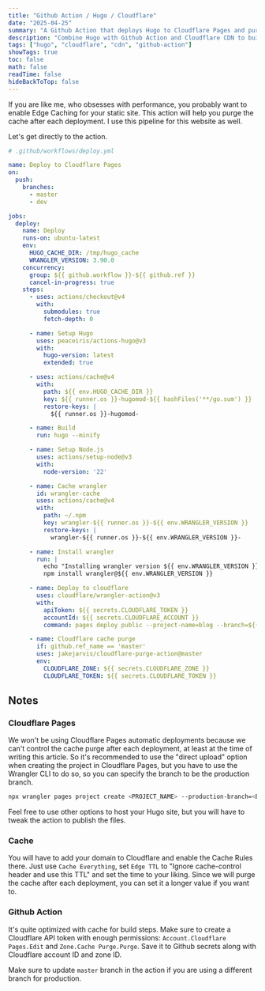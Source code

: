 ```yaml
---
title: "Github Action / Hugo / Cloudflare"
date: "2025-04-25"
summary: "A Github Action that deploys Hugo to Cloudflare Pages and purges the cache after each deployment."
description: "Combine Hugo with Github Action and Cloudflare CDN to build a lightning fast website."
tags: ["hugo", "cloudflare", "cdn", "github-action"]
showTags: true
toc: false
math: false
readTime: false
hideBackToTop: false
---
```


If you are like me, who obsesses with performance, you probably want to enable Edge Caching for your static site. This action will help you purge the cache after each deployment. I use this pipeline for this website as well.

Let's get directly to the action.

```yaml
# .github/workflows/deploy.yml

name: Deploy to Cloudflare Pages
on:
  push:
    branches:
      - master
      - dev

jobs:
  deploy:
    name: Deploy
    runs-on: ubuntu-latest
    env:
      HUGO_CACHE_DIR: /tmp/hugo_cache
      WRANGLER_VERSION: 3.90.0
    concurrency:
      group: ${{ github.workflow }}-${{ github.ref }}
      cancel-in-progress: true
    steps:
      - uses: actions/checkout@v4
        with:
          submodules: true
          fetch-depth: 0

      - name: Setup Hugo
        uses: peaceiris/actions-hugo@v3
        with:
          hugo-version: latest
          extended: true

      - uses: actions/cache@v4
        with:
          path: ${{ env.HUGO_CACHE_DIR }}
          key: ${{ runner.os }}-hugomod-${{ hashFiles('**/go.sum') }}
          restore-keys: |
            ${{ runner.os }}-hugomod-

      - name: Build
        run: hugo --minify

      - name: Setup Node.js
        uses: actions/setup-node@v3
        with:
          node-version: '22'

      - name: Cache wrangler
        id: wrangler-cache
        uses: actions/cache@v4
        with:
          path: ~/.npm
          key: wrangler-${{ runner.os }}-${{ env.WRANGLER_VERSION }}
          restore-keys: |
            wrangler-${{ runner.os }}-${{ env.WRANGLER_VERSION }}-

      - name: Install wrangler
        run: |
          echo "Installing wrangler version ${{ env.WRANGLER_VERSION }}"
          npm install wrangler@${{ env.WRANGLER_VERSION }}

      - name: Deploy to cloudflare
        uses: cloudflare/wrangler-action@v3
        with:
          apiToken: ${{ secrets.CLOUDFLARE_TOKEN }}
          accountId: ${{ secrets.CLOUDFLARE_ACCOUNT }}
          command: pages deploy public --project-name=blog --branch=${{ github.ref_name }}

      - name: Cloudflare cache purge
        if: github.ref_name == 'master'
        uses: jakejarvis/cloudflare-purge-action@master
        env:
          CLOUDFLARE_ZONE: ${{ secrets.CLOUDFLARE_ZONE }}
          CLOUDFLARE_TOKEN: ${{ secrets.CLOUDFLARE_TOKEN }}
```

## Notes

### Cloudflare Pages

We won't be using Cloudflare Pages automatic deployments because we can't control the cache purge after each deployment, at least at the time of writing this article. So it's recommended to use the "direct upload" option when creating the project in Cloudflare Pages, but you have to use the Wrangler CLI to do so, so you can specify the branch to be the production branch.

```bash
npx wrangler pages project create <PROJECT_NAME> --production-branch=<BRANCH_NAME>>
```

Feel free to use other options to host your Hugo site, but you will have to tweak the action to publish the files.

### Cache

You will have to add your domain to Cloudflare and enable the Cache Rules there. Just use `Cache Everything`, set `Edge TTL` to "Ignore cache-control header and use this TTL" and set the time to your liking. Since we will purge the cache after each deployment, you can set it a longer value if you want to.

### Github Action

It's quite optimized with cache for build steps. Make sure to create a Cloudflare API token with enough permissions: `Account.Cloudflare Pages.Edit` and `Zone.Cache Purge.Purge`. Save it to Github secrets along with Cloudflare account ID and zone ID.

Make sure to update `master` branch in the action if you are using a different branch for production.